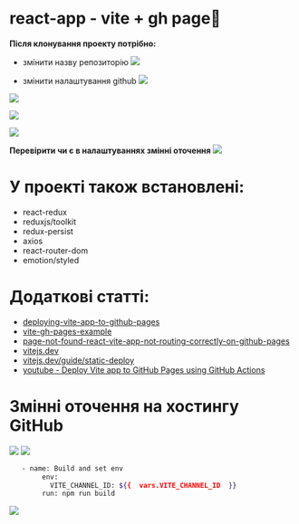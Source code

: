 # react-app - vite + gh page🙌

**Після клонування проекту потрібно:**

- змінити назву репозиторію
  ![](https://i.ibb.co/9NY280x/2023-06-09-00-40-44.png)

- змінити налаштування github
  ![](https://i.ibb.co/JBkC4Cf/2023-06-09-00-44-13.png)

![](https://i.ibb.co/DgMGQ64/2023-06-09-00-46-16.png)

![](https://i.ibb.co/xhqXLnQ/2023-06-09-00-46-51.png)

![](https://i.ibb.co/KV20NLN/2023-06-09-01-07-39.png)

**Перевірити чи є в налаштуваннях змінні оточення**
![](https://i.ibb.co/C8wFqTW/2023-07-16-23-06-37.png)

# У проекті також встановлені:

- react-redux
- reduxjs/toolkit
- redux-persist
- axios
- react-router-dom
- emotion/styled

# Додаткові статті:

- [deploying-vite-app-to-github-pages](https://dev.to/shashannkbawa/deploying-vite-app-to-github-pages-3ane)
- [vite-gh-pages-example](https://github.com/richard929/vite-gh-pages-example/tree/main)
- [page-not-found-react-vite-app-not-routing-correctly-on-github-pages](https://stackoverflow.com/questions/76115927/page-not-found-react-vite-app-not-routing-correctly-on-github-pages)
- [vitejs.dev](https://vitejs.dev/guide/)
- [vitejs.dev/guide/static-deploy](https://vitejs.dev/guide/static-deploy.html#github-pages)
- [youtube - Deploy Vite app to GitHub Pages using GitHub Actions](https://www.youtube.com/watch?v=MKw-IriprJY&ab_channel=MaciekSitkowski)

# Змінні оточення на хостингу GitHub
![](https://i.ibb.co/Pwp15BT/2023-07-20-00-21-35.png)
![](https://i.ibb.co/Fh119wF/2023-07-20-00-24-06.png)

```bash
   - name: Build and set env
        env:
          VITE_CHANNEL_ID: ${{  vars.VITE_CHANNEL_ID  }}
        run: npm run build
```

![](https://i.ibb.co/LYRPhSm/2023-07-20-00-31-23.png)
